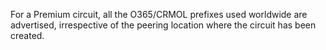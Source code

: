 For a Premium circuit, all the O365/CRMOL prefixes used worldwide are advertised, irrespective of the peering location where the circuit has been created. 